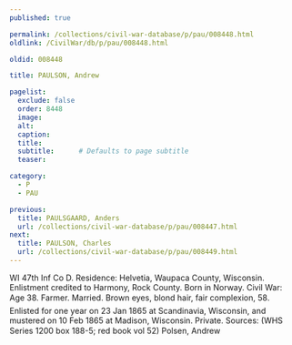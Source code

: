 ```yaml
---
published: true

permalink: /collections/civil-war-database/p/pau/008448.html
oldlink: /CivilWar/db/p/pau/008448.html

oldid: 008448

title: PAULSON, Andrew

pagelist:
  exclude: false
  order: 8448
  image: 
  alt:
  caption:
  title:
  subtitle:      # Defaults to page subtitle
  teaser:

category: 
  - P 
  - PAU

previous:
  title: PAULSGAARD, Anders
  url: /collections/civil-war-database/p/pau/008447.html  
next:
  title: PAULSON, Charles
  url: /collections/civil-war-database/p/pau/008449.html   
---
```

WI 47th Inf Co D. Residence: Helvetia, Waupaca County, Wisconsin. Enlistment credited to Harmony, Rock County. Born in Norway. Civil War: Age 38. Farmer. Married. Brown eyes, blond hair, fair complexion, 5&#146;8&#148;. Enlisted for one year on 23 Jan 1865 at Scandinavia, Wisconsin, and mustered on 10 Feb 1865 at Madison, Wisconsin. Private. Sources: (WHS Series 1200 box 188-5; red book vol 52) &#147;Polsen, Andrew&#148;